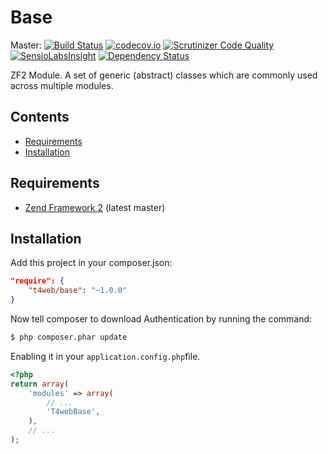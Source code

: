 # Base

Master:
[![Build Status](https://travis-ci.org/t4web/Base.svg?branch=master)](https://travis-ci.org/t4web/Base)
[![codecov.io](http://codecov.io/github/t4web/Base/coverage.svg?branch=master)](http://codecov.io/github/t4web/Base?branch=master)
[![Scrutinizer Code Quality](https://scrutinizer-ci.com/g/t4web/Base/badges/quality-score.png?b=master)](https://scrutinizer-ci.com/g/t4web/Base/?branch=master)
[![SensioLabsInsight](https://insight.sensiolabs.com/projects/3810c97e-7603-453f-91d5-fc704494c0e0/mini.png)](https://insight.sensiolabs.com/projects/3810c97e-7603-453f-91d5-fc704494c0e0)
[![Dependency Status](https://www.versioneye.com/user/projects/554f0043507efb7e9e00001b/badge.svg?style=flat)](https://www.versioneye.com/user/projects/554f0043507efb7e9e00001b)

ZF2 Module. A set of generic (abstract) classes which are commonly used across multiple modules.

## Contents
- [Requirements](#requirements)
- [Installation](#installation)

Requirements
------------
* [Zend Framework 2](https://github.com/zendframework/zf2) (latest master)

Installation
------------

Add this project in your composer.json:

```json
"require": {
    "t4web/base": "~1.0.0"
}
```

Now tell composer to download Authentication by running the command:

```bash
$ php composer.phar update
```

Enabling it in your `application.config.php`file.

```php
<?php
return array(
    'modules' => array(
        // ...
        'T4webBase',
    ),
    // ...
);
```

